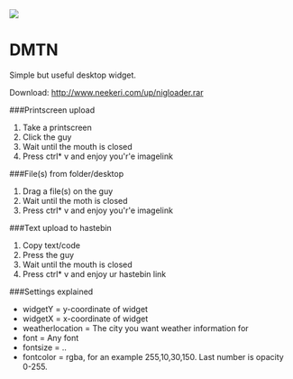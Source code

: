 <img src="http://i.imgur.com/p94mhrG.jpg"/>

DMTN
====
Simple but useful desktop widget.

Download: http://www.neekeri.com/up/nigloader.rar




###Printscreen upload

1. Take a printscreen
2. Click the guy
3. Wait until the mouth is closed
4. Press ctrl* v and enjoy you'r'e imagelink


###File(s) from folder/desktop

1. Drag a file(s) on the guy
2. Wait until the moth is closed
3. Press ctrl* v and enjoy you'r'e imagelink


###Text upload to hastebin

1. Copy text/code
2. Press the guy
3. Wait until the mouth is closed
4. Press ctrl* v and enjoy ur hastebin link

###Settings explained
* widgetY =  y-coordinate of widget
* widgetX = x-coordinate of widget
* weatherlocation = The city you want weather information for
* font = Any font 
* fontsize = ..
* fontcolor = rgba, for an example 255,10,30,150. Last number is opacity 0-255.
